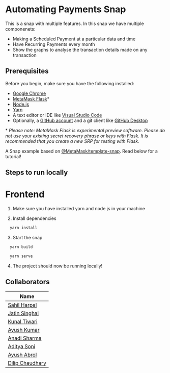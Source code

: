 # Automating Payments Snap

This is a snap with multiple features. In this snap we have multiple componenets: 
* Making a Scheduled Payment at a particular data and time
* Have Recurring Payments every month 
* Show the graphs to analyse the transaction details made on any transaction

## Prerequisites

Before you begin, make sure you have the following installed: 

* [Google Chrome](https://www.google.com/chrome/) 
* [MetaMask Flask](https://metamask.io/flask/)\* 
* [Node.js](https://nodejs.org/) 
* [Yarn](https://yarnpkg.com/)
* A text editor or IDE like [Visual Studio Code](https://code.visualstudio.com/)
* Optionally, a [GitHub account](https://github.com/) and a git client like [GitHub Desktop](https://desktop.github.com/)

\* *Please note: MetaMask Flask is experimental preview software. Please do not use your existing secret recovery phrase or keys with Flask. It is recommended that you create a new SRP for testing with Flask.*

A Snap example based on [@MetaMask/template-snap](https://github.com/MetaMask/template-snap). Read below for a tutorial!

## Steps to run locally
# Frontend

1. Make sure you have installed yarn and node.js in your machine

2. Install dependencies

```bash
  yarn install
```
3. Start the snap

```bash
  yarn build 
```
```bash
  yarn serve 
```
4. The project should now be running locally!

## Collaborators
|Name|
|--|
|[Sahil Harpal](https://github.com/Sahil1479)|
|[Jatin Singhal](https://github.com/jatin192)|
|[Kunal Tiwari](https://github.com/kunal-iitj)|
|[Ayush Kumar](https://github.com/ayushkr1701)|
|[Anadi Sharma](https://github.com/Asharma538)|
|[Aditya Soni](https://github.com/adityasoni19)|
|[Ayush Abrol](https://github.com/naman280104)|
|[Dilip Chaudhary](https://github.com/AgrawalDrishti)|
